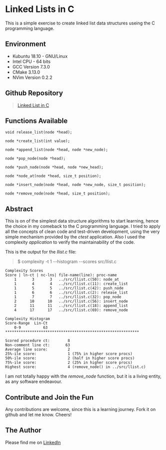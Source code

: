 # Linked Lists in C

This is a simple exercise to create linked list data structures useing the C programming language.

## Environment

- Kubuntu 18.10 - GNU/Linux
- Intel CPU - 64 bits
- GCC Version 7.3.0
- CMake 3.13.0
- NVim Version 0.2.2

## Github Repository

> [Linked List in C](https://github.com/guscastles/clinkedlist)

## Functions Available


```
void release_list(node *head);

node *create_list(int value);

node *append_list(node *head, node *new_node);

node *pop_node(node *head);

node *push_node(node *head, node *new_head);

node *node_at(node *head, size_t position);

node *insert_node(node *head, node *new_node, size_t position);

node *remove_node(node *head, size_t position);
```

## Abstract

This is on of the simplest data structure algorithms to start learning, hence the choice in my comeback to the C programming language. I tried to apply all the concepts of clean code and test-driven development, using the very simple mechanism provided by the *ctest* application. Also I used the complexity *application* to verify the maintainability of the code.

This is the output for the *llist.c* file:

> $ complexity  -t 1 --histogram --scores src/llist.c

```
Complexity Scores
Score | ln-ct | nc-lns| file-name(line): proc-name
    1       3       3   ../src/llist.c(50): node_at
    1       4       4   ../src/llist.c(11): create_list
    1       5       5   ../src/llist.c(42): push_node
    1       6       6   ../src/llist.c(2): release_list
    1       7       7   ../src/llist.c(32): pop_node
    2      10      10   ../src/llist.c(56): insert_node
    2      11      11   ../src/llist.c(18): append_list
    4      17      17   ../src/llist.c(69): remove_node

Complexity Histogram
Score-Range  Lin-Ct
    0-9          63 ************************************************************

Scored procedure ct:        8
Non-comment line ct:       63
Average line score:         2
25%-ile score:              1 (75% in higher score procs)
50%-ile score:              2 (half in higher score procs)
75%-ile score:              2 (25% in higher score procs)
Highest score:              4 (remove_node() in ../src/llist.c)
```

I am not totally happy with the *remove_node* function, but it is a living entity, as any software endeavour.

## Contribute and Join the Fun

Any contributions are welcome, since this is a learning journey. Fork it on github and let me know. Cheers!

## The Author

Please find me on [LinkedIn][1]

[1]: https://linkedin.com/in/guscastles

